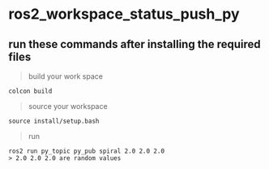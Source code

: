 # ros2_workspace_status_push_py

## run these commands after installing the required files

> build your work space
```
colcon build
```
> source your workspace
```
source install/setup.bash
```
> run
```
ros2 run py_topic py_pub spiral 2.0 2.0 2.0
> 2.0 2.0 2.0 are random values
```
